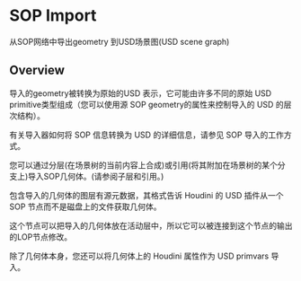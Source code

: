 # SOP Import

从SOP网络中导出geometry 到USD场景图(USD scene graph)



## Overview	

导入的geometry被转换为原始的USD 表示，它可能由许多不同的原始 USD primitive类型组成（您可以使用源 SOP geometry的属性来控制导入的 USD 的层次结构）。

有关导入器如何将 SOP 信息转换为 USD 的详细信息，请参见 SOP 导入的工作方式。

您可以通过分层(在场景树的当前内容上合成)或引用(将其附加在场景树的某个分支上)导入SOP几何体。(请参阅子层和引用。)

包含导入的几何体的图层有源元数据，其格式告诉 Houdini 的 USD 插件从一个 SOP 节点而不是磁盘上的文件获取几何体。

这个节点可以把导入的几何体放在活动层中，所以它可以被连接到这个节点的输出的LOP节点修改。

除了几何体本身，您还可以将几何体上的 Houdini 属性作为 USD primvars 导入。